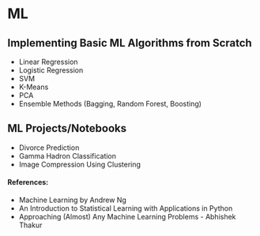 # ML

## Implementing Basic ML Algorithms from Scratch
- Linear Regression
- Logistic Regression
- SVM
- K-Means
- PCA
- Ensemble Methods (Bagging, Random Forest, Boosting)


## ML Projects/Notebooks
- Divorce Prediction
- Gamma Hadron Classification
- Image Compression Using Clustering



#### References: 
- Machine Learning by Andrew Ng
- An Introduction to Statistical Learning with Applications in Python
- Approaching (Almost) Any Machine Learning Problems - Abhishek Thakur
